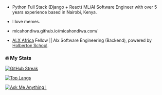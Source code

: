 - Python Full Stack (Django + React) ML/AI Software Engineer with over 5 years experience based in Nairobi, Kenya.
- I love memes.
- micahondiwa.github.io/micahondiwa.com/

- [ALX Africa](https://www.alxafrica.com/fellowship-community/) Fellow || Alx Software Engineering (Backend), powered by [Holberton School](https://www.holbertonschool.com/).



### :fire: My Stats
[![GitHub Streak](https://streak-stats.demolab.com?user=micahondiwa)](https://git.io/streak-stats)

[![Top Langs](https://github-readme-stats.vercel.app/api/top-langs/?username=micahondiwa&layout=compact)](https://github.com/micahondiwa/micahondiwa)

[![Ask Me Anything !](https://img.shields.io/badge/Ask%20me-anything-1abc9c.svg)](https://www.micahondiwa.com/#contact)
